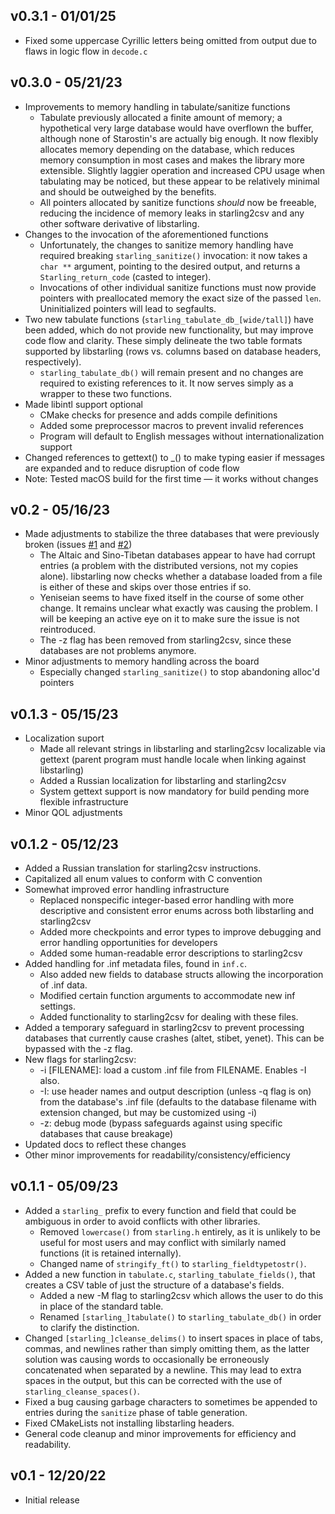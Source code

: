 ## v0.3.1 - 01/01/25
* Fixed some uppercase Cyrillic letters being omitted from output due to flaws in logic flow in `decode.c`

## v0.3.0 - 05/21/23
* Improvements to memory handling in tabulate/sanitize functions
    - Tabulate previously allocated a finite amount of memory; a hypothetical very large database would have overflown the buffer, although none of Starostin's are actually big enough. It now flexibly allocates memory depending on the database, which reduces memory consumption in most cases and makes the library more extensible. Slightly laggier operation and increased CPU usage when tabulating may be noticed, but these appear to be relatively minimal and should be outweighed by the benefits. 
    - All pointers allocated by sanitize functions *should* now be freeable, reducing the incidence of memory leaks in starling2csv and any other software derivative of libstarling.
* Changes to the invocation of the aforementioned functions
    - Unfortunately, the changes to sanitize memory handling have required breaking `starling_sanitize()` invocation: it now takes a `char **` argument, pointing to the desired output, and returns a `Starling_return_code` (casted to integer).
    - Invocations of other individual sanitize functions must now provide pointers with preallocated memory the exact size of the passed `len`. Uninitialized pointers will lead to segfaults.
* Two new tabulate functions (`starling_tabulate_db_[wide/tall]`) have been added, which do not provide new functionality, but may improve code flow and clarity. These simply delineate the two table formats supported by libstarling (rows vs. columns based on database headers, respectively).
    - `starling_tabulate_db()` will remain present and no changes are required to existing references to it. It now serves simply as a wrapper to these two functions.
* Made libintl support optional
    - CMake checks for presence and adds compile definitions
    - Added some preprocessor macros to prevent invalid references
    - Program will default to English messages without internationalization support
* Changed references to gettext() to _() to make typing easier if messages are expanded and to reduce disruption of code flow
* Note: Tested macOS build for the first time — it works without changes

## v0.2 - 05/16/23
* Made adjustments to stabilize the three databases that were previously broken (issues [#1](https://github.com/chickazee4/starling/issues/1) and [#2](https://github.com/chickazee4/starling/issues/2))
    - The Altaic and Sino-Tibetan databases appear to have had corrupt entries (a problem with the distributed versions, not my copies alone). libstarling now checks whether a database loaded from a file is either of these and skips over those entries if so.
    - Yeniseian seems to have fixed itself in the course of some other change. It remains unclear what exactly was causing the problem. I will be keeping an active eye on it to make sure the issue is not reintroduced.
    - The -z flag has been removed from starling2csv, since these databases are not problems anymore.
* Minor adjustments to memory handling across the board
    - Especially changed `starling_sanitize()` to stop abandoning alloc'd pointers

## v0.1.3 - 05/15/23
* Localization suport
    - Made all relevant strings in libstarling and starling2csv localizable via gettext (parent program must handle locale when linking against libstarling)
    - Added a Russian localization for libstarling and starling2csv
    - System gettext support is now mandatory for build pending more flexible infrastructure
* Minor QOL adjustments

## v0.1.2 - 05/12/23
* Added a Russian translation for starling2csv instructions.
* Capitalized all enum values to conform with C convention
* Somewhat improved error handling infrastructure
    - Replaced nonspecific integer-based error handling with more descriptive and consistent error enums across both libstarling and starling2csv
    - Added more checkpoints and error types to improve debugging and error handling opportunities for developers
    - Added some human-readable error descriptions to starling2csv
* Added handling for .inf metadata files, found in `inf.c`.
    - Also added new fields to database structs allowing the incorporation of .inf data. 
    - Modified certain function arguments to accommodate new inf settings.
    - Added functionality to starling2csv for dealing with these files.
* Added a temporary safeguard in starling2csv to prevent processing databases that currently cause crashes (altet, stibet, yenet). This can be bypassed with the -z flag.
* New flags for starling2csv:
    - -i [FILENAME]: load a custom .inf file from FILENAME. Enables -I also.
    - -I: use header names and output description (unless -q flag is on) from the database's .inf file (defaults to the database filename with extension changed, but may be customized using -i)
    - -z: debug mode (bypass safeguards against using specific databases that cause breakage)
* Updated docs to reflect these changes
* Other minor improvements for readability/consistency/efficiency

## v0.1.1 - 05/09/23
* Added a `starling_` prefix to every function and field that could be ambiguous in order to avoid conflicts with other libraries.
    - Removed `lowercase()` from `starling.h` entirely, as it is unlikely to be useful for most users and may conflict with similarly named functions (it is retained internally).
    - Changed name of `stringify_ft()` to `starling_fieldtypetostr()`.
* Added a new function in `tabulate.c`, `starling_tabulate_fields()`, that creates a CSV table of just the structure of a database's fields.
    - Added a new -M flag to starling2csv which allows the user to do this in place of the standard table.
    - Renamed `[starling_]tabulate()` to `starling_tabulate_db()` in order to clarify the distinction.
* Changed `[starling_]cleanse_delims()` to insert spaces in place of tabs, commas, and newlines rather than simply omitting them, as the latter solution was causing words to occasionally be erroneously concatenated when separated by a newline. This may lead to extra spaces in the output, but this can be corrected with the use of `starling_cleanse_spaces()`.
* Fixed a bug causing garbage characters to sometimes be appended to entries during the `sanitize` phase of table generation.
* Fixed CMakeLists not installing libstarling headers.
* General code cleanup and minor improvements for efficiency and readability.

## v0.1 - 12/20/22
* Initial release

